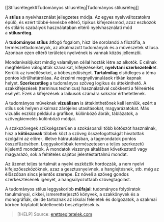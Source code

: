 [[Stílusrétegek#Tudományos stílusréteg|Tudományos stílusréteg]]

A **stílus** a nyelvhasználat jellegzetes módja. Az egyes nyelvváltozatokra épülő, és ezért többé-kevésbé eltérő, tipikus kifejezésmód, azaz eszközök és stiláris szabályok használatában eltérő nyelvhasználati mód a **stílusréteg**.

A **tudományos stílus** átfogó fogalom, hisz ide sorolandó a filozófia, a természettudományok, az alkalmazott tudományok és a művészetek stílusa. Azonban ezen eltérő területek nyelvének is vannak közös jellemzői.

Mondanivalójukat mindig valamilyen céllal hozták létre az alkotók. E célnak megfelelően válogatták szavaikat, kifejezéseiket, **nyelvtani szerkezeteik**et. Kerülik az ismétléseket, a bőbeszédűséget. **Tartalmilag** elsődleges a téma pontos körülhatárolása. Az érzelmi megnyilvánulások ritkán kapnak helyet. **Szerkezetileg** a tudományos szöveg logikus és áttekinthető. A szakkifejezések (terminus technicus) használatával csökkenti a félreértés esélyét. Ezek a kifejezések a laikusok számára sokszor érthetetlenek.

A tudományos műveknek **vizuálisan** is áttekinthetőnek kell lenniük, ezért a stílus sok helyen alkalmaz zárójeles utasításokat, magyarázatokat. Más vizuális eszköz például a grafikon, különböző ábrák, táblázatok, a szövegkiemelés különböző módjai.

A szakszövegek szükségszerűen a szokásosnál több kötőszót használnak, hisz a **kötőszavak** többek közt a szöveg összefogottságát hivatottak szolgálni az előre-, illetve hátrautalásban, a tagmondatok pontos összefűzésében. Leggyakoribbak természetesen a teljes szerkezetű kijelentő mondatok. A mondatok viszonya általában következtető vagy magyarázó, sok a feltételes sajátos jelentéstartalmú mondat.

Az üzenet teljes tartalmát a nyelvi eszközök hordozzák, a nem nyelvi kifejezőeszközöknek, azaz a gesztusnyelvnek, a hanglejtésnek, stb. még az élőszóban sincs jelentős szerepe. Ez növeli a szöveg gondos szerkesztésének igényét, a hangsúlyozottabb szövegtagolást.

A tudományos stílus leggyakoribb **műfajai**: tudományos folyóiratok tanulmányai, cikkei, ismeretterjesztő könyvek, a szakkönyvek és a monográfiák, de ide tartoznak az iskolai feleletek és dolgozatok, a szakmai körben folytatott kötetlenebb beszélgetések is.

> [!HELP] Source: [erettsegitetelek.com](https://erettsegitetelek.com/2020/11/a-tudomanyos-stilus/)
